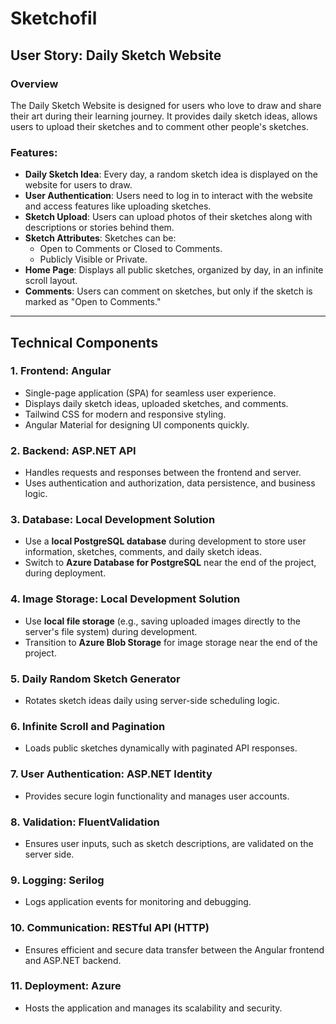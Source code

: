 # Sketchofil

## User Story: Daily Sketch Website

### Overview

The Daily Sketch Website is designed for users who love to draw and share their art during their learning journey. It provides daily sketch ideas, allows users to upload their sketches and to comment other people's sketches.

### Features:

- **Daily Sketch Idea**: Every day, a random sketch idea is displayed on the website for users to draw.
- **User Authentication**: Users need to log in to interact with the website and access features like uploading sketches.
- **Sketch Upload**: Users can upload photos of their sketches along with descriptions or stories behind them.
- **Sketch Attributes**: Sketches can be:
  - Open to Comments or Closed to Comments.
  - Publicly Visible or Private.
- **Home Page**: Displays all public sketches, organized by day, in an infinite scroll layout.
- **Comments**: Users can comment on sketches, but only if the sketch is marked as "Open to Comments."

---

## Technical Components

### 1. **Frontend: Angular**

- Single-page application (SPA) for seamless user experience.
- Displays daily sketch ideas, uploaded sketches, and comments.
- Tailwind CSS for modern and responsive styling.
- Angular Material for designing UI components quickly.

### 2. **Backend: ASP.NET API**

- Handles requests and responses between the frontend and server.
- Uses authentication and authorization, data persistence, and business logic.

### 3. **Database: Local Development Solution**

- Use a **local PostgreSQL database** during development to store user information, sketches, comments, and daily sketch ideas.
- Switch to **Azure Database for PostgreSQL** near the end of the project, during deployment.

### 4. **Image Storage: Local Development Solution**

- Use **local file storage** (e.g., saving uploaded images directly to the server's file system) during development.
- Transition to **Azure Blob Storage** for image storage near the end of the project.

### 5. **Daily Random Sketch Generator**

- Rotates sketch ideas daily using server-side scheduling logic.

### 6. **Infinite Scroll and Pagination**

- Loads public sketches dynamically with paginated API responses.

### 7. **User Authentication: ASP.NET Identity**

- Provides secure login functionality and manages user accounts.

### 8. **Validation: FluentValidation**

- Ensures user inputs, such as sketch descriptions, are validated on the server side.

### 9. **Logging: Serilog**

- Logs application events for monitoring and debugging.

### 10. **Communication: RESTful API (HTTP)**

- Ensures efficient and secure data transfer between the Angular frontend and ASP.NET backend.

### 11. **Deployment: Azure**

- Hosts the application and manages its scalability and security.
